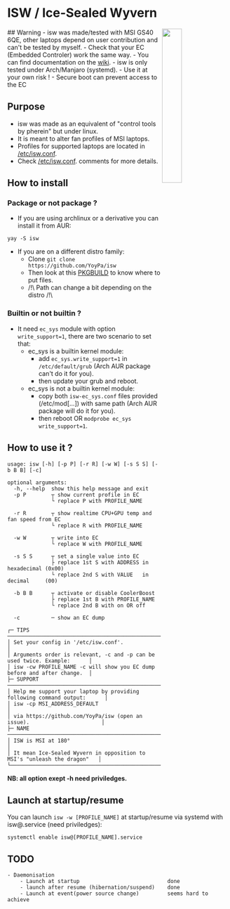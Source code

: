 # ISW / Ice-Sealed Wyvern
<img src="https://github.com/YoyPa/isw/blob/master/image/isw.svg" alt="" width="30%" align="right">
## Warning
- isw was made/tested with MSI GS40 6QE, other laptops depend on user contribution and can't be tested by myself.
- Check that your EC (Embedded Controler) work the same way.
- You can find documentation on the <a href="https://github.com/YoyPa/isw/wiki/How-EC-work-(for-GS40-6QE-at-least)">wiki</a>.
- isw is only tested under Arch/Manjaro (systemd).
- Use it at your own risk !
- Secure boot can prevent access to the EC

## Purpose
- isw was made as an equivalent of "control tools by pherein" but under linux.
- It is meant to alter fan profiles of MSI laptops.
- Profiles for supported laptops are located in <a href="https://github.com/YoyPa/isw/blob/master/etc/isw.conf">/etc/isw.conf</a>.
- Check <a href="https://github.com/YoyPa/isw/blob/master/etc/isw.conf">/etc/isw.conf</a>. comments for more details.

## How to install
### Package or not package ?
- If you are using archlinux or a derivative you can install it from AUR:
```
yay -S isw
```
- If you are on a different distro family:
  - Clone ```git clone https://github.com/YoyPa/isw```
  - Then look at this <a href="https://aur.archlinux.org/cgit/aur.git/tree/PKGBUILD?h=isw">PKGBUILD</a> to know where to put files.
  - /!\ Path can change a bit depending on the distro /!\

### Builtin or not builtin ?
- It need ```ec_sys``` module with option ```write_support=1```, there are two scenario to set that:
  - ec_sys is a builtin kernel module:
    - add ```ec_sys.write_support=1``` in ```/etc/default/grub``` (Arch AUR package can't do it for you).
    - then update your grub and reboot.
  - ec_sys is not a builtin kernel module:
    - copy both ```isw-ec_sys.conf``` files provided (/etc/mod[...]) with same path (Arch AUR package will do it for you).
    - then reboot OR ```modprobe ec_sys write_support=1```.

## How to use it ?
```
usage: isw [-h] [-p P] [-r R] [-w W] [-s S S] [-b B B] [-c]

optional arguments:
  -h, --help  show this help message and exit
  -p P        ┬ show current profile in EC
              └ replace P with PROFILE_NAME

  -r R        ┬ show realtime CPU+GPU temp and fan speed from EC
              └ replace R with PROFILE_NAME

  -w W        ┬ write into EC
              └ replace W with PROFILE_NAME

  -s S S      ┬ set a single value into EC
              ├ replace 1st S with ADDRESS in hexadecimal (0x00)
              └ replace 2nd S with VALUE   in decimal     (00)

  -b B B      ┬ activate or disable CoolerBoost
              ├ replace 1st B with PROFILE_NAME
              └ replace 2nd B with on OR off

  -c          ─ show an EC dump

┌─ TIPS ──────────────────────────────────────────────────────────────────┐
│ Set your config in '/etc/isw.conf'.                                     │
│ Arguments order is relevant, -c and -p can be used twice. Example:      │
│ isw -cw PROFILE_NAME -c will show you EC dump before and after change.  │
├─ SUPPORT ───────────────────────────────────────────────────────────────┤
│ Help me support your laptop by providing following command output:      │
│ isw -cp MSI_ADDRESS_DEFAULT                                             │
│ via https://github.com/YoyPa/isw (open an issue).                       │
├─ NAME ──────────────────────────────────────────────────────────────────┤
│ ISW is MSI at 180°                                                      │
│ It mean Ice-Sealed Wyvern in opposition to MSI's "unleash the dragon"   │
└─────────────────────────────────────────────────────────────────────────┘
```
<b>NB: all option exept -h need priviledges.</b>


## Launch at startup/resume
You can launch ```isw -w [PROFILE_NAME]``` at startup/resume via systemd with isw@.service (need priviledges):
```
systemctl enable isw@[PROFILE_NAME].service
```

## TODO
```
- Daemonisation
	- Launch at startup                            done
	- launch after resume (hibernation/suspend)    done
	- Launch at event(power source change)         seems hard to achieve
```
